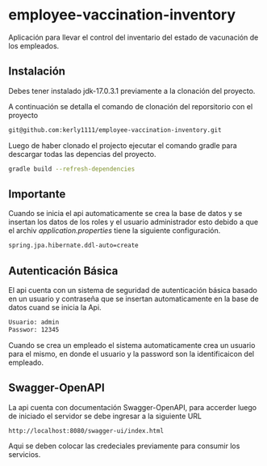 # employee-vaccination-inventory
Aplicación para llevar el control del inventario del estado de vacunación de los empleados.

## Instalación

Debes tener instalado jdk-17.0.3.1 previamente a la clonación del proyecto.

A continuación se detalla el comando de clonación del reporsitorio con el proyecto
```bash
git@github.com:kerly1111/employee-vaccination-inventory.git
```
Luego de haber clonado el projecto ejecutar el comando gradle para descargar todas las depencias del proyecto.
```bash
gradle build --refresh-dependencies
```

## Importante

Cuando se inicia el api automaticamente se crea la base de datos y se insertan los datos de los roles y el usuario administrador esto debido a que el archiv *application.properties* tiene la siguiente configuración.
```bash
spring.jpa.hibernate.ddl-auto=create
```

## Autenticación Básica

El api cuenta con un sistema de seguridad de autenticación básica basado en un usuario y contraseña que se insertan automaticamente en la base de datos cuand se inicia la Api.
```bash
Usuario: admin
Passwor: 12345
```
Cuando se crea un empleado el sistema automaticamente crea un usuario para el mismo, en donde el usuario y la password son la identificaicon del empleado.
## Swagger-OpenAPI

La api cuenta con documentación Swagger-OpenAPI, para accerder luego de iniciado el servidor se debe ingresar a la siguiente URL
```bash
http://localhost:8080/swagger-ui/index.html
```
Aqui se deben colocar las credeciales previamente para consumir los servicios.